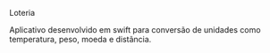 Loteria

Aplicativo desenvolvido em swift para conversão de unidades como temperatura, peso, moeda e distância.
